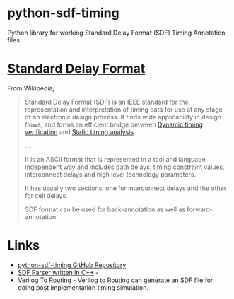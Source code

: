 # python-sdf-timing

Python library for working Standard Delay Format (SDF) Timing Annotation files.


# [Standard Delay Format](https://en.wikipedia.org/wiki/Standard_Delay_Format)

From Wikipedia;

> Standard Delay Format (SDF) is an IEEE standard for the representation and
> interpretation of timing data for use at any stage of an electronic design
> process. It finds wide applicability in design flows, and forms an efficient
> bridge between
> [Dynamic timing verification](https://en.wikipedia.org/wiki/Dynamic_timing_verification) and
> [Static timing analysis](https://en.wikipedia.org/wiki/Dynamic_timing_verification).
>
> ...
>
> It is an ASCII format that is represented in a tool and language independent
> way and includes path delays, timing constraint values, interconnect delays
> and high level technology parameters.
>
> It has usually two sections: one for interconnect delays and the other for
> cell delays.
>
> SDF format can be used for back-annotation as well as forward-annotation.

# Links

 * [python-sdf-timing GitHub Repository](https://github.com/SymbiFlow/python-sdf-timing)
 * [SDF Parser written in C++](https://github.com/kmurray/libsdcparse) -
 * [Verilog To Routing](https://docs.verilogtorouting.org/en/latest/tutorials/timing_simulation/#post-imp-sdf) -
   Verilog to Routing can generate an SDF file for doing post implementation timing simulation.

